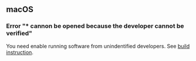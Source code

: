 ## macOS 
### Error "* cannon be opened because the developer cannot be verified"
You need enable running software from unindentified developers. See <a href="https://github.com/kotleni/csgo-run/blob/master/docs/build.md">build instruction</a>.